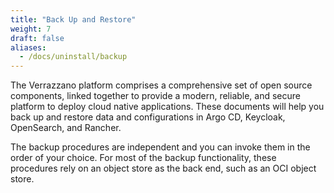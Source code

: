 ```yaml
---
title: "Back Up and Restore"
weight: 7
draft: false
aliases:
  - /docs/uninstall/backup
---
```


The Verrazzano platform comprises a comprehensive set of open source components, linked together to provide a modern, reliable, and secure platform to deploy cloud native applications.
These documents will help you back up and restore data and configurations in Argo CD, Keycloak, OpenSearch, and Rancher.

The backup procedures are independent and you can invoke them in the order of your choice. For most of the backup functionality, these procedures rely on an object store as the back end, such as an OCI object store.
